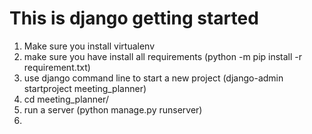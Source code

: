 # This is django getting started

1. Make sure you install virtualenv
2. make sure you have install all requirements (python -m pip install -r requirement.txt)
3. use django command line to start a new project (django-admin startproject meeting_planner)
4. cd meeting_planner/
5. run a server (python manage.py runserver)
6. 